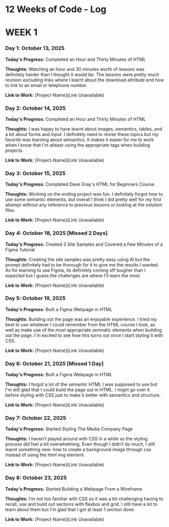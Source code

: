 # 12 Weeks of Code - Log

# WEEK 1

### Day 1: October 13, 2025

**Today's Progress:** Completed an Hour and Thirty Minutes of HTML

**Thoughts:** Watching an hour and 30 minutes worth of lessons was definitely
harder than I thought it would be. The lessons were pretty much revision
excluding links where I learnt about the download attribute and how to link to
an email or telephone number.

**Link to Work:** [Project-Name](Link Unavailable)

### Day 2: October 14, 2025

**Today's Progress:** Completed an Hour and Thirty Minutes of HTML

**Thoughts:** I was happy to have learnt about images, semantics, tables, and a
bit about forms and input. I definitely need to revise these topics but my
favorite was learning about semantics. It makes it easier for me to work when I
know that I'm atleast using the appropriate tags when building projects.

**Link to Work:** [Project-Name](Link Unavailable)

### Day 3: October 15, 2025

**Today's Progress:** Completed Dave Gray's HTML for Beginners Course

**Thoughts:** Working on the ending project was fun. I definitely forgot how
to use some semantic elements, but overall I think I did pretty well for my
first attempt without any reference to previous lessons or looking at the
solution files.

**Link to Work:** [Project-Name](Link Unavailable)

### Day 4: October 18, 2025 [Missed 2 Days]

**Today's Progress:** Created 3 Site Samples and Covered a Few Minutes of a Figma Tutorial

**Thoughts:** Creating the site samples was pretty easy using AI but the prompt
definitely had to be thorough for it to give me the results I wanted.
As for learning to use Figma, its definitely coming off tougher than I expected
but I guess the challenges are where I'll learn the most.

**Link to Work:** [Project-Name](Link Unavailable)

### Day 5: October 19, 2025

**Today's Progress:** Built a Figma Webpage in HTML

**Thoughts:** Building out the page was an enjoyable experience. I tried my
best to use whatever I could remember from the HTML course I took, as well as
make use of the most appropriate semnatic elements when building out the page.
I'm excited to see how this turns out once I start styling it with CSS.

**Link to Work:** [Project-Name](Link Unavailable)

### Day 6: October 21, 2025 [Missed 1 Day]

**Today's Progress:** Built a Figma Webpage in HTML

**Thoughts:** I forgot a lot of the semantic HTML I was supposed to use but I'm
still glad that I could build the page out in HTML. I might go over it before
styling with CSS just to make it better with semantics and structure.

**Link to Work:** [Project-Name](Link Unavailable)

### Day 7: October 22, 2025

**Today's Progress:** Started Styling The Media Company Page

**Thoughts:** I haven't played around with CSS in a while so the styling process
did feel a bit overwhelming. Even though I didn't do much, I still learnt
something new: how to create a background image through css instead of using the
html img element.

**Link to Work:** [Project-Name](Link Unavailable)

### Day 8: October 23, 2025

**Today's Progress:** Started Building a Webpage From a Wireframe

**Thoughts:** I'm not too familiar with CSS so it was a bit challenging having
to recall, use and build out sections with flexbox and grid. I still have a lot
to learn about them but I'm glad that I got at least 1 section done.

**Link to Work:** [Project-Name](Link Unavailable)
